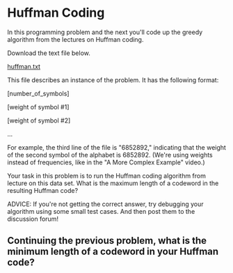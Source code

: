 # Huffman Coding

In this programming problem and the next you'll code up the greedy algorithm from the lectures on Huffman coding.

Download the text file below.

[huffman.txt](huffman.txt)

This file describes an instance of the problem. It has the following format:

[number_of_symbols]

[weight of symbol #1]

[weight of symbol #2]

...

For example, the third line of the file is "6852892," indicating that the weight of the second symbol of the alphabet is 6852892.  (We're using weights instead of frequencies, like in the "A More Complex Example" video.)

Your task in this problem is to run the Huffman coding algorithm from lecture on this data set. What is the maximum length of a codeword in the resulting Huffman code?

ADVICE: If you're not getting the correct answer, try debugging your algorithm using some small test cases. And then post them to the discussion forum!

## Continuing the previous problem, what is the minimum length of a codeword in your Huffman code?
